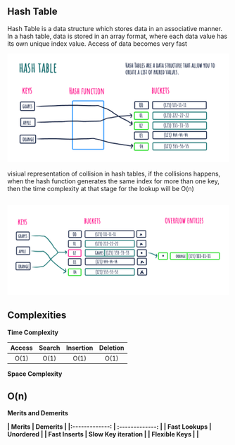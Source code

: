******Hash Table******
---

Hash Table is a data structure which stores data in an associative manner. In a hash table, data is stored in an array format, where each data value has its own unique index value. Access of data becomes very fast

![Alt text](https://github.com/Danish9991/Data-structures-and-Algorithms-/blob/main/hash-table/images/hash-table.png)

visiual representation of collision in hash tables, if the collisions happens, when the hash function generates the same index for more than one key, then the time complexity at that stage for the lookup will be O(n)

![Alt text](https://github.com/Danish9991/Data-structures-and-Algorithms-/blob/main/hash-table/images/collision.png)
---


******Complexities******
---

****Time Complexity****

| Access        | Search        | Insertion     | Deletion      | 
|:-------------:|:-------------:|:-------------:|:-------------:|
| O(1)          | O(1)          | O(1)          | O(1)          |

****Space Complexity****

O(n)
---

****Merits and Demerits****

**| Merits               | Demerits            |
|:-------------:       |   :-------------:   |
| Fast Lookups         | Unordered           |
| Fast Inserts         | Slow Key iteration  |
| Flexible Keys        |                     |**
